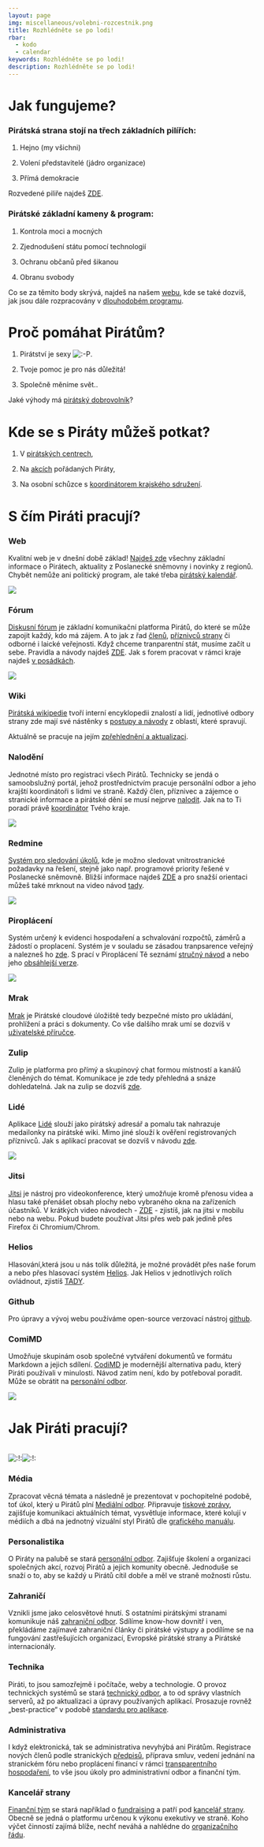 ```yaml
---
layout: page
img: miscellaneous/volebni-rozcestnik.png
title: Rozhlédněte se po lodi!
rbar:
  - kodo
  - calendar
keywords: Rozhlédněte se po lodi!
description: Rozhlédněte se po lodi!
---
```


# Jak fungujeme?

### Pirátská strana stojí na třech základních pilířích:

1.  Hejno (my všichni)  
    
2.  Volení představitelé (jádro organizace)  
    
3.  Přímá demokracie  
    

Rozvedené piliře najdeš  [ZDE](https://redmine.pirati.cz/projects/po/wiki/Jak_fungujeme "https://redmine.pirati.cz/projects/po/wiki/Jak_fungujeme").

### Pirátské základní kameny & program:

1.  Kontrola moci a mocných  
    
2.  Zjednodušení státu pomocí technologií  
    
3.  Ochranu občanů před šikanou  
    
4.  Obranu svobody  
    

Co se za těmito body skrývá, najdeš na našem  [webu](https://www.pirati.cz/program/ "https://www.pirati.cz/program/"), kde se také dozvíš, jak jsou dále rozpracovány v  [dlouhodobém programu](https://www.pirati.cz/program/strana.html "https://www.pirati.cz/program/strana.html").

# Proč pomáhat Pirátům?

1.  Pirátství je sexy  ![:-P](https://wiki.pirati.cz/lib/images/smileys/icon_razz.gif).
    
2.  Tvoje pomoc je pro nás důležitá!
    
3.  Společně měníme svět..
    

Jaké výhody má  [pirátský dobrovolník](https://redmine.pirati.cz/projects/po/wiki/Pro%C4%8D_pom%C3%A1hat_Pir%C3%A1t%C5%AFm "https://redmine.pirati.cz/projects/po/wiki/Pro%C4%8D_pom%C3%A1hat_Pir%C3%A1t%C5%AFm")?

# Kde se s Piráty můžeš potkat?

1.  V  [pirátských centrech](https://wiki.pirati.cz/mista/centra "mista:centra"),
    
2.  Na  [akcích](https://calendar.google.com/calendar/embed?src=kddvdvu3adcjef2kro4j6mm838%40group.calendar.google.com&ctz=Europe%2FPrague "https://calendar.google.com/calendar/embed?src=kddvdvu3adcjef2kro4j6mm838%40group.calendar.google.com&ctz=Europe%2FPrague")  pořádaných Piráty,
    
3.  Na osobní schůzce s  [koordinátorem krajského sdružení](https://wiki.pirati.cz/po/start#koordinatori_krajskych_sdruzeni_-_koks "https://wiki.pirati.cz/po/start#koordinatori_krajskych_sdruzeni_-_koks").
    

# S čím Piráti pracují?

### Web

Kvalitní web je v dnešní době základ!  [Najdeš zde](https://www.pirati.cz/ "https://www.pirati.cz")  všechny základní informace o Pirátech, aktuality z Poslanecké sněmovny i novinky z regionů. Chybět nemůže ani politický program, ale také třeba  [pirátský kalendář](https://calendar.google.com/calendar/embed?src=kddvdvu3adcjef2kro4j6mm838%40group.calendar.google.com&ctz=Europe%2FPrague "https://calendar.google.com/calendar/embed?src=kddvdvu3adcjef2kro4j6mm838%40group.calendar.google.com&ctz=Europe%2FPrague").

[![](https://wiki.pirati.cz/_media/po/web.png?w=600&tok=76896e)](https://wiki.pirati.cz/_detail/po/web.png?id=po%3Apaluby "po:web.png")

### Fórum

[Diskusní fórum](https://forum.pirati.cz/ "https://forum.pirati.cz")  je základní komunikační platforma Pirátů, do které se může zapojit každý, kdo má zájem. A to jak z řad  [členů](https://wiki.pirati.cz/po/navody/novacek#chci_se_stat_clenem_piratu "https://wiki.pirati.cz/po/navody/novacek#chci_se_stat_clenem_piratu"),  [příznivců strany](https://wiki.pirati.cz/po/navody/novacek#chci_byt_registrovany_priznivce_piratu "po:navody:novacek")  či odborné i laické veřejnosti. Když chceme tranparentní stát, musíme začít u sebe. Pravidla a návody najdeš  [ZDE](https://wiki.pirati.cz/to/technicke-systemy/forum "https://wiki.pirati.cz/to/technicke-systemy/forum"). Jak s forem pracovat v rámci kraje najdeš  [v posádkách](https://wiki.pirati.cz/po/posadky#piratska_sdruzeni "po:posadky").

[![](https://wiki.pirati.cz/_media/po/forum.png?w=600&tok=4506eb)](https://wiki.pirati.cz/_detail/po/forum.png?id=po%3Apaluby "po:forum.png")

### Wiki

[Pirátská wikipedie](https://wiki.pirati.cz/ "https://wiki.pirati.cz")  tvoří interní encyklopedii znalostí a lidí, jednotlivé odbory strany zde mají své nástěnky s  [postupy a návody](https://wiki.pirati.cz/navody/start "https://wiki.pirati.cz/navody/start")  z oblastí, které spravují.

Aktuálně se pracuje na jejím  [zpřehlednění a aktualizaci](https://wiki.pirati.cz/w "https://wiki.pirati.cz/w").

### Nalodění

Jednotné místo pro registraci všech Pirátů. Technicky se jendá o samoobslužný portál, jehož prostřednictvím pracuje personální odbor a jeho krajští koordinátoři s lidmi ve straně. Každý člen, příznivec a zájemce o stranické informace a pirátské dění se musí nejprve  [nalodit](https://nalodeni.pirati.cz/ "https://nalodeni.pirati.cz"). Jak na to Ti poradí právě  [koordinátor](https://wiki.pirati.cz/po/start#koordinatori "https://wiki.pirati.cz/po/start#koordinatori")  Tvého kraje.

[![](https://wiki.pirati.cz/_media/po/nalodeni.png?w=600&tok=5e8666)](https://wiki.pirati.cz/_detail/po/nalodeni.png?id=po%3Apaluby "po:nalodeni.png")

### Redmine

[Systém pro sledování úkolů](https://redmine.pirati.cz/ "https://redmine.pirati.cz"), kde je možno sledovat vnitrostranické požadavky na řešení, stejně jako např. programové priority řešené v Poslanecké sněmovně. Bližší informace najdeš  [ZDE](https://wiki.pirati.cz/to/technicke-systemy/redmine "https://wiki.pirati.cz/to/technicke-systemy/redmine")  a pro snažší orientaci můžeš také mrknout na video návod  [tady](https://mrak.pirati.cz/f/207776 "https://mrak.pirati.cz/f/207776").

[![](https://wiki.pirati.cz/_media/po/redmine.png?w=600&tok=e3b89f)](https://wiki.pirati.cz/_detail/po/redmine.png?id=po%3Apaluby "po:redmine.png")

### Piroplácení

Systém určený k evidenci hospodaření a schvalování rozpočtů, záměrů a žádostí o proplacení. Systém je v souladu se zásadou tranpsarence veřejný a nalezneš ho  [zde](https://piroplaceni.pirati.cz/ "https://piroplaceni.pirati.cz"). S prací v Piroplácení Tě seznámí  [stručný návod](https://mrak.pirati.cz/f/532020 "https://mrak.pirati.cz/f/532020")  a nebo jeho  [obsáhlejší verze](https://mrak.pirati.cz/f/532025 "https://mrak.pirati.cz/f/532025").

[![](https://wiki.pirati.cz/_media/po/piroplaceni.png?w=600&tok=336e28)](https://wiki.pirati.cz/_detail/po/piroplaceni.png?id=po%3Apaluby "po:piroplaceni.png")

### Mrak

[Mrak](https://mrak.pirati.cz/ "https://mrak.pirati.cz/")  je Pirátské cloudové úložiště tedy bezpečné místo pro ukládání, prohlížení a práci s dokumenty. Co vše dalšího mrak umí se dozvíš v  [uživatelské příručce](https://wiki.pirati.cz/navody/mrak "navody:mrak").

### Zulip

Zulip je platforma pro přímý a skupinový chat formou místností a kanálů členěných do témat. Komunikace je zde tedy přehledná a snáze dohledatelná. Jak na zulip se dozvíš  [zde](https://wiki.pirati.cz/to/technicke-systemy/zulip "https://wiki.pirati.cz/to/technicke-systemy/zulip").

### Lidé

Aplikace  [Lidé](https://lide.pirati.cz/ "https://lide.pirati.cz/")  slouží jako pirátský adresář a pomalu tak nahrazuje medailonky na pirátské wiki. Mimo jiné slouží k ověření registrovaných příznivců. Jak s aplikací pracovat se dozvíš v návodu  [zde](https://wiki.pirati.cz/navody/lide "navody:lide").

[![](https://wiki.pirati.cz/_media/po/lide.png?w=600&tok=118622)](https://wiki.pirati.cz/_detail/po/lide.png?id=po%3Apaluby "po:lide.png")

### Jitsi

[Jitsi](https://jitsi.pirati.cz/ "https://jitsi.pirati.cz/")  je nástroj pro videokonference, který umožňuje kromě přenosu videa a hlasu také přenášet obsah plochy nebo vybraného okna na zařízeních účastníků. V krátkých video návodech -  [ZDE](https://wiki.pirati.cz/navody/jitsi "navody:jitsi")  - zjistíš, jak na jitsi v mobilu nebo na webu. Pokud budete používat Jitsi přes web pak jedině přes Firefox či Chromium/Chrom.

### Helios

Hlasování,která jsou u nás tolik důležitá, je možné provádět přes naše forum a nebo přes hlasovací systém  [Helios](https://helios.pirati.cz/ "https://helios.pirati.cz/"). Jak Helios v jednotlivých rolích ovládnout, zjistíš  [TADY](https://wiki.pirati.cz/ao/navody/helios "ao:navody:helios").

### Github

Pro úpravy a vývoj webu používáme open-source verzovací nástroj  [github](https://github.com/pirati-cz "https://github.com/pirati-cz").

### ComiMD

Umožňuje skupinám osob společné vytváření dokumentů ve formátu Markdown a jejich sdílení.  [CodiMD](https://codimd.pirati.cz/ "https://codimd.pirati.cz/")  je modernější alternativa padu, který Piráti používali v minulosti. Návod zatím není, kdo by potřeboval poradit. Může se obrátit na  [personální odbor](https://wiki.pirati.cz/po/start "https://wiki.pirati.cz/po/start").

[![](https://wiki.pirati.cz/_media/po/comid.png?w=600&tok=f61b5a)](https://wiki.pirati.cz/_detail/po/comid.png?id=po%3Apaluby "po:comid.png")

# Jak Piráti pracují?

[](https://wiki.pirati.cz/po/posadky "po:posadky")  
![:!:](https://wiki.pirati.cz/lib/images/smileys/icon_exclaim.gif)![:!:](https://wiki.pirati.cz/lib/images/smileys/icon_exclaim.gif)  
[](https://wiki.pirati.cz/po/navody/novacek#nalodse "po:navody:novacek")

### Média

Zpracovat věcná témata a následně je prezentovat v pochopitelné podobě, toť úkol, který u Pirátů plní  [Mediální odbor](https://wiki.pirati.cz/mo/start "mo:start"). Připravuje  [tiskové zprávy](https://www.pirati.cz/aktuality/ "https://www.pirati.cz/aktuality/"), zajišťuje komunikaci aktuálních témat, vysvětluje informace, které kolují v médiích a dbá na jednotný vizuální styl Pirátů dle  [grafického manuálu](https://www.pirati.cz/download/ "https://www.pirati.cz/download/").

### Personalistika

O Piráty na palubě se stará  [personální odbor](https://wiki.pirati.cz/po/start "po:start"). Zajišťuje školení a organizaci společných akcí, rozvoj Pirátů a jejich komunity obecně. Jednoduše se snaží o to, aby se každý u Pirátů cítil dobře a měl ve straně možnosti růstu.

### Zahraničí

Vznikli jsme jako celosvětové hnutí. S ostatními pirátskými stranami komunikuje náš  [zahraniční odbor](https://wiki.pirati.cz/zo/start "zo:start"). Sdílíme know-how dovnitř i ven, překládáme zajímavé zahraniční články či pirátské výstupy a podílíme se na fungování zastřešujících organizací, Evropské pirátské strany a Pirátské internacionály.

### Technika

Piráti, to jsou samozřejmě i počítače, weby a technologie. O provoz technických systémů se stará  [technický odbor](https://wiki.pirati.cz/to/start "to:start"), a to od správy vlastních serverů, až po aktualizaci a úpravy používaných aplikací. Prosazuje rovněž „best-practice“ v podobě  [standardu pro aplikace](https://wiki.pirati.cz/to/standart_pro_aplikace "to:standart_pro_aplikace").

### Administrativa

I když elektronická, tak se administrativa nevyhýbá ani Pirátům. Registrace nových členů podle stranických  [předpisů](https://wiki.pirati.cz/rules/start "rules:start"), příprava smluv, vedení jednání na stranickém fóru nebo proplácení financí v rámci  [transparentního hospodaření](https://piroplaceni.pirati.cz/ "https://piroplaceni.pirati.cz"), to vše jsou úkoly pro administrativní odbor a finanční tým.

### Kancelář strany

[Finanční tým](https://wiki.pirati.cz/ft/start "ft:start")  se stará například o  [fundraising](https://dary.pirati.cz/ "https://dary.pirati.cz")  a patří pod  [kancelář strany](https://wiki.pirati.cz/kas/start "https://wiki.pirati.cz/kas/start"). Obecně se jedná o platformu určenou k výkonu exekutivy ve straně. Koho výčet činností zajímá blíže, nechť neváhá a nahlédne do  [organizačního řádu](https://wiki.pirati.cz/rules/or#a_vedouci_kancelare "rules:or").
